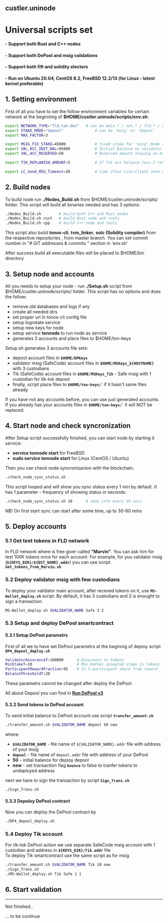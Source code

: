 ## custler.uninode

# Universal scripts set 
#### - Support both Rust and C++ nodes
#### - Support both DePool and msig validations  
#### - Support both fift and solidity electors
#### - Run on Ubuntu 20.04, CentOS 8.2, FreeBSD 12.2/13 (for Linux - latest kernel preferable)

## 1. Setting environment
First of all you have to set the follow environment variables for certain network at the beginning of **$HOME/custler.uninode/scripts/env.sh**: 

```bash
export NETWORK_TYPE="fld.ton.dev"   # can be main.* / net.* / fld.* / rustnet.*
export STAKE_MODE="depool"              # can be 'msig' or 'depool'
export MAX_FACTOR=3

export MSIG_FIX_STAKE=45000             # fixed stake for 'msig' mode (tokens). if 0 - use whole stake
export VAL_ACC_INIT_BAL=95000           # Initial balance on validator account for full balance staking (if MSIG_FIX_STAKE=0)
export VAL_ACC_RESERVED=50              # Reserved amount staying on msig account in full staking mode

export TIK_REPLANISH_AMOUNT=5           # If Tik acc balance less 2 tokens, It will be auto topup with this amount

export LC_Send_MSG_Timeout=20           # time after Lite-Client send message to BC in seconds 
```

## 2. Build nodes 
To build node run **./Nodes_Build.sh** from $HOME/custler.uninode/scripts/ folder. 
This script will build all binaries needed and has 3 options:  
```bash
./Nodes_Build.sh        # build both C++ and Rust nodes
./Nodes_Build.sh rust   # build Rust node and tools
./Nodes_Build.sh cpp    # build C++ node and tools
```  
This script also build **tonos-cli**, **tvm_linker**, **solc (Solidity compiler)** from the respective repositories , from master branch. You can set commit number in "# GIT addresses & commits " section in 'env.sh'

After success build all executable files will be placed to $HOME/bin directory

## 3. Setup node and accounts
All you needs to setup your node - run **./Setup.sh** script from $HOME/custler.uninode/scripts/ folder. This script has no options and does the follow:
* remove old databases and logs if any
* create all needed dirs
* set proper url in tonos-cli config file
* setup logrotate service
* setup new keys for node
* setup service **tonnode** to run node as service
* generates 3 accounts and place files to $HOME/ton-keys

Setup.sh generates 3 accounts file sets:  
* depool account files in **`$HOME/DPKeys`**
* validator msig (SafeCode) account files in **`$HOME/MSKeys_${HOSTNAME}`** with 3 custodians 
* Tik (SafeCode) account files in **`$HOME/MSKeys_Tik`** - Safe msig with 1 custodian for tik-tok depool
* finally, script place files to **`$HOME/ton-keys/`**` if it hasn't same files already

If you have not any accounts before, you can use just generated accounts. If you already has your accounts files in **`$HOME/ton-keys/`**` it will NOT be replaced. 

## 4. Start node and check syncronization  
  
After Setup script successfully finished, you can start node by starting it service:
* **service tonnode start** for FreeBSD
* **sudo service tonnode start** for Linux (CentOS / Ubuntu)

Then you can check node syncronizanion with the blockchain: 
```bash
./check_node_sync_status.sh
```
This script looped and will show you sync status every 1 min by default. It has 1 parameter - frequency of showing status in seconds:
```bash
./check_node_sync_status.sh 10      # show info every 10 secs
```
NB! On first start sync can start after some time, up to 30-60 mins

## 5. Deploy accounts

### 5.1 Get test tokens in FLD network  
In FLD network where is free giver called **"Marvin"**. You can ask him for test 100K tokens once for each account. For example, for you validator msig (**`${KEYS_DIR}/${DST_NAME}.addr`**) you can use script **`Get_tokens_from_Marvin.sh`**

### 5.2 Deploy validator msig with few custodians  

To deploy your validator main account, after receved tokens on it, use **`MS-Wallet_deploy.sh`** script. By default, it has 3 custodians and 2 is enought to sign a transaction  

```bash
MS-Wallet_deploy.sh $VALIDATOR_NAME Safe 3 2
```

### 5.3 Setup and deploy DePool smartcontract

#### 5.3.1 Setup DePool parametrs
First of all we to have set DePool parametrs at the beginnig of deploy script **`DP4_depool_deploy.sh`**  
```bash
ValidatorAssuranceT=100000      # Assurance in tokens
MinStakeT=10                    # Min DePool assepted stake in tokens
ParticipantRewardFraction=95    # In % participant share from reward
BalanceThresholdT=20 
```
These parametrs cannot be changed after deploy the DePool.

All about Depool you can find in <a href="https://docs.ton.dev/86757ecb2/p/04040b-run-depool-v3" target="_blank">**Run DePool v3**</a>

#### 5.3.2 Send tokens to DePool account  
To send initial balance to DePool account use script **`transfer_amount.sh`**

```bash
./transfer_amount.sh $VALIDATOR_NAME depool 50 new
```
where:
* **`$VALIDATOR_NAME`** - file name of `${VALIDATOR_NAME}.addr` file with address of your msig
* **`depool`** - file name of `depool.addr` file with address of your DePool
* **50** - initial balance for deploy depool
* **new** - set transaction flag **`bounce`** to false to tranfer tokens to undeployed address

next we have to sign the transaction by script **`Sign_Trans.sh`**
```bash
./Sign_Trans.sh
```
#### 5.3.3 Depoloy DePool contract
Now you can deploy the DePool contract by 
```bash
./DP4_depool_deploy.sh
```

### 5.4 Deploy Tik account
For tik-tok DePool action we use separate SafeCode msig account with 1 custodian and address in **`${KEYS_DIR}/Tik.addr`** file  
To deploy Tik smartcontract use the same script as for msig  
```bash
./transfer_amount.sh $VALIDATOR_NAME Tik 10 new
./Sign_Trans.sh
./MS-Wallet_deploy.sh Tik Safe 1 1
```

## 6. Start validation 




---------------
Not finished..

... to be continue